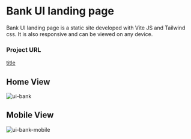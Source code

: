 # Bank UI landing page

Bank UI landing page is a static site developed with Vite JS and Tailwind css. It is also responsive and can be viewed on any device.

### Project URL

[title](https://bank-ui-psi.vercel.app/)

## Home View

![ui-bank](https://user-images.githubusercontent.com/25686886/205996462-f8704e35-17af-481c-82ae-c3a5501e2cbf.png)

## Mobile View

![ui-bank-mobile](https://user-images.githubusercontent.com/25686886/205996479-3ea9ba71-85b6-4107-ba72-11cdc2d29030.png)
